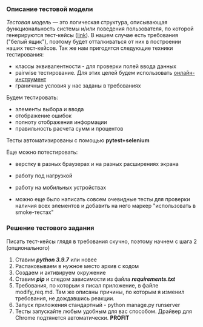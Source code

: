 ### Описание тестовой модели

*Тестовая модель* — это логическая структура, описывающая функциональность системы и/или поведения пользователя, по которой генерируются тест-кейсы ([link](https://www.a1qa.ru/blog/test-policy-upravlenie-testovoy-modelyu/)).
В нашем случае есть требования ("белый ящик"), поэтому будет отталкиваться от них в построении наших тест-кейсов.
Так же нам пригодятся следующие техники тестирования:
* классы эквивалентности - для проверки полей ввода данных
* pairwise тестирование. Для этих целей будем использовать [онлайн-инструмент](https://pairwise.teremokgames.com/)
* граничные условия у нас заданы в требованиях

Будем тестировать:
* элементы выбора и ввода
* отображение ошибок
* полноту отображения информации
* правильность расчета сумм и процентов

Тесты автоматизированы с помощью **pytest+selenium**

Еще можно потестировать:
* верстку в разных браузерах и на разных расширениях экрана
* работу под нагрузкой
* работу на мобильных устройствах

* можно еще было написать совсем очевидные тесты для проверки наличия всех элементов и добавить на него маркер "использовать в smoke-тестах"

### Решение тестового задания
Писать тест-кейсы глядя в требования скучно, поэтому начнем с шага 2 (опционального)
1. Ставим **_python 3.9.7_** или новее
2. Распаковываем в нужное место архив с кодом 
3. Создаем и активируем окружение
4. Ставим **_pip_**  и следом зависимости из файла **_requirements.txt_**
5. Требования, по которым я писал приложение, в файле modify_req.md. Там же описаны причины, по которым я изменил требования, не дождавшись реакции.
6. Запуск приложения стандартный - python manage.py runserver
7. Тесты запускайте любым удобным для вас способом. Драйвер для Chrome подтянется автоматически.
**PROFIT**
